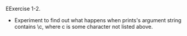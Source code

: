 EExercise 1-2. 
 - Experiment to find out what happens when prints's argument string contains \c, where c is some character not listed above.
